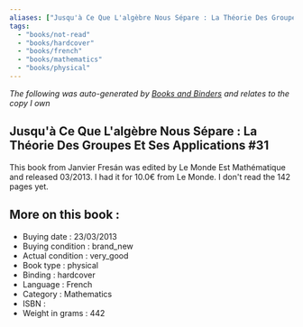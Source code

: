 ```yaml
---
aliases: ["Jusqu'à Ce Que L'algèbre Nous Sépare : La Théorie Des Groupes Et Ses Applications #31"] 
tags: 
  - "books/not-read" 
  - "books/hardcover" 
  - "books/french"
  - "books/mathematics"
  - "books/physical"
---
```


_The following was auto-generated by [Books and Binders](Books%20and%20Binders.md) and relates to the copy I own_
## Jusqu'à Ce Que L'algèbre Nous Sépare : La Théorie Des Groupes Et Ses Applications #31
This book from Janvier Fresán was edited by Le Monde Est Mathématique and released 03/2013. I had it for 10.0€ from Le Monde. I don't read the 142 pages yet.

## More on this book :
- Buying date : 23/03/2013
- Buying condition : brand_new
- Actual condition : very_good
- Book type : physical
- Binding : hardcover
- Language : French
- Category : Mathematics
- ISBN : 
- Weight in grams : 442
